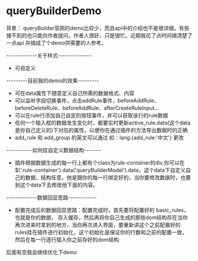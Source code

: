 # queryBuilderDemo

背景：
queryBuilder官网的demo比较少，而且api中的介绍也不是很详细，有些搜不到的也只能向作者提问，作者人很好，只是很忙。近期我花了点时间搞清楚了一点api
并搞成了个demo供需要的人参考。


-------------关于样式--------------
* 可自定义


---------目前我的demo的效果---------
* 可在data属性下随意定义自己所需的数据格式、内容
* 可以监听字段切换事件，点击addRule事件，beforeAddRule、beforeDeleteRule、beforeAddRule、afterCreateRuleInput...
* 可以在rule行添加自己自定的按钮事件，并可以获取该行的rule数据
* 任何一个输入框的数据发生变化时，都要实时更新active_rule.data(这个data是你自己定义的)下对应的属性，以便你在通过插件的方法导出数据时的正确
* add_rule 和 add_group 的英文可以通过 如：lang:{add_rule:'中文'} 更改


-----------如何挂自定义数据结构-------
* 插件根据数据生成的每一行上都有个class为rule-container的div,你可以在$('.rule-container').data('queryBuilderModel').data，这个data下自定义自己的数据，结构任意，他是跟你的每一行绑定好的，当你要修改数据时，也要到这个data下去修改他下面的内容。


-------------数据回显思路------------
* 配置完成后的数据回显思路：配置完成时，首先要将配置好的 basic_rules，也就是你的数据， 存入缓存，然后再将你自己生成的那些dom结构存在当你再次进来时拿到的地方，当你再次进入界面，要重新讲这个之前配置好的rules挂在插件进行初始化，这个初始化是保证你的行数和之前的配置一致，然后在每一行逐行插入你之前存好的dom结构



后面有空我会继续优化下demo
